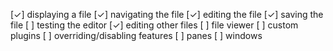 [✓] displaying a file
[✓] navigating the file
[✓] editing the file
[✓] saving the file
[ ] testing the editor
[✓] editing other files
[ ] file viewer
[ ] custom plugins
[ ] overriding/disabling features
[ ] panes
[ ] windows
